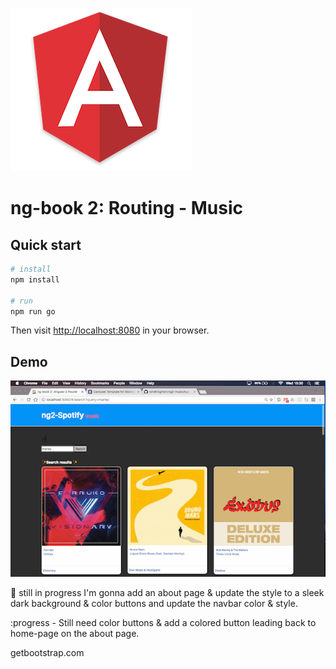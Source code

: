 ![angular2](public/ang.png)

# ng-book 2: Routing - Music

## Quick start

```bash
# install 
npm install

# run
npm run go
```

Then visit [http://localhost:8080](http://localhost:8080) in your browser. 


## Demo
![pic](public/demo.png)


:construction: still in progress
I'm gonna add an about page & update the style to a
sleek dark background & color buttons
and update the navbar color & style.

:progress - 
Still need color buttons & add a colored button
leading back to home-page on the about page.

getbootstrap.com

